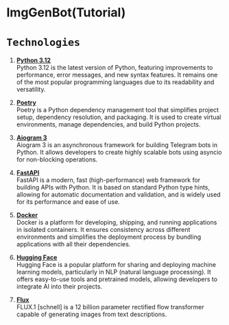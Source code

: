 # ImgGenBot(Tutorial)
# `Technologies`

1. **[Python 3.12](https://docs.python.org/3.12/whatsnew/3.12.html)**  
   Python 3.12 is the latest version of Python, featuring improvements to performance, error messages, and new syntax features. It remains one of the most popular programming languages due to its readability and versatility.

2. **[Poetry](https://python-poetry.org/)**  
   Poetry is a Python dependency management tool that simplifies project setup, dependency resolution, and packaging. It is used to create virtual environments, manage dependencies, and build Python projects.

3. **[Aiogram 3](https://docs.aiogram.dev/en/latest/)**  
   Aiogram 3 is an asynchronous framework for building Telegram bots in Python. It allows developers to create highly scalable bots using asyncio for non-blocking operations.

4. **[FastAPI](https://fastapi.tiangolo.com/)**  
   FastAPI is a modern, fast (high-performance) web framework for building APIs with Python. It is based on standard Python type hints, allowing for automatic documentation and validation, and is widely used for its performance and ease of use.

5. **[Docker](https://www.docker.com/)**  
   Docker is a platform for developing, shipping, and running applications in isolated containers. It ensures consistency across different environments and simplifies the deployment process by bundling applications with all their dependencies.

6. **[Hugging Face](https://huggingface.co/)**  
   Hugging Face is a popular platform for sharing and deploying machine learning models, particularly in NLP (natural language processing). It offers easy-to-use tools and pretrained models, allowing developers to integrate AI into their projects.

7. **[Flux](https://huggingface.co/black-forest-labs/FLUX.1-schnell/)**  
   FLUX.1 [schnell] is a 12 billion parameter rectified flow transformer capable of generating images from text descriptions. 




